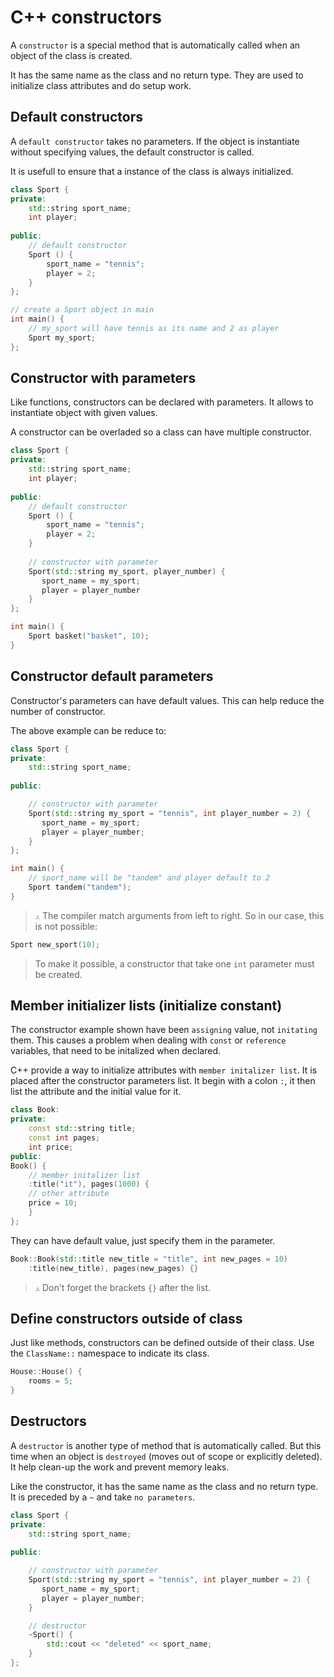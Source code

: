 # C++ constructors

A `constructor` is a special method that is automatically called when an object of the
class is created.

It has the same name as the class and no return type. They are used to initialize class attributes and do setup work.

## Default constructors

A `default constructor` takes no parameters. If the object is instantiate without specifying values,
the default constructor is called.

It is usefull to ensure that a instance of the class is always initialized.

```cpp
class Sport {
private:
    std::string sport_name;
    int player;
    
public:
    // default constructor 
    Sport () {
        sport_name = "tennis";
        player = 2;
    }
};

// create a Sport object in main
int main() {
    // my_sport will have tennis as its name and 2 as player
    Sport my_sport;
};
```
## Constructor with parameters

Like functions, constructors can be declared with parameters.
It allows to instantiate object with given values.

A constructor can be overladed so a class can have multiple constructor.


```cpp
class Sport {
private:
    std::string sport_name;
    int player;
    
public:
    // default constructor
    Sport () {
        sport_name = "tennis";
        player = 2;
    }
    
    // constructor with parameter
    Sport(std::string my_sport, player_number) {
       sport_name = my_sport; 
       player = player_number
    }
};

int main() {
    Sport basket("basket", 10);
}
```
## Constructor default parameters

Constructor's parameters can have default values. This can help reduce the number of constructor.

The above example can be reduce to:

```cpp
class Sport {
private:
    std::string sport_name;
    
public:

    // constructor with parameter
    Sport(std::string my_sport = "tennis", int player_number = 2) {
       sport_name = my_sport; 
       player = player_number;
    }
};

int main() {
    // sport_name will be "tandem" and player default to 2
    Sport tandem("tandem");
}
```
> `⚠` The compiler match arguments from left to right. So in our case, this is not possible:

```cpp
Sport new_sport(10);
```
> To make it possible, a constructor that take one `int` parameter must be created.

## Member initializer lists (initialize constant)

The constructor example shown have been `assigning` value, not `initating` them.
This causes a problem when dealing with `const` or `reference` variables, that need to be initalized when declared.

C++ provide a way to initialize attributes with `member initalizer list`.
It is placed after the constructor parameters list. It begin with a colon `:`, it then list 
the attribute and the initial value for it.

```cpp
class Book:
private:
    const std::string title;
    const int pages;
    int price;
public:
Book() {
    // member initalizer list
    :title("it"), pages(1000) {
    // other attribute
    price = 10;
    }
};
```
They can have default value, just specify them in the parameter.

```cpp
Book::Book(std::title new_title = "title", int new_pages = 10) 
    :title(new_title), pages(new_pages) {}
```
>`⚠` Don't forget the brackets `{}` after the list.


## Define constructors outside of class

Just like methods, constructors can be defined outside of their class. 
Use the `ClassName::` namespace to indicate its class.

```cpp
House::House() {
    rooms = 5;
}
```

## Destructors

A `destructor` is another type of method that is automatically called. But this time when
an object is `destroyed` (moves out of scope or explicitly deleted).
It help clean-up the work and prevent memory leaks.

Like the constructor, it has the same name as the class and no return type.
It is preceded by a `~` and take `no parameters`.

```cpp
class Sport {
private:
    std::string sport_name;
    
public:

    // constructor with parameter
    Sport(std::string my_sport = "tennis", int player_number = 2) {
       sport_name = my_sport; 
       player = player_number;
    }

    // destructor
    ~Sport() {
        std::cout << "deleted" << sport_name;
    }
};
